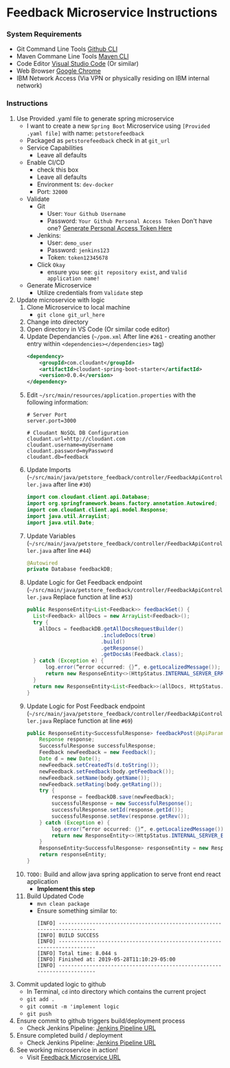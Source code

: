 # Feedback Microservice Instructions

### System Requirements
* Git Command Line Tools [Github CLI](https://git-scm.com/downloads)
* Maven Commane Line Tools [Maven CLI](https://maven.apache.org/download.cgi)
* Code Editor [Visual Studio Code](https://code.visualstudio.com/download) (Or similar)
* Web Browser [Google Chrome](https://www.google.com/chrome/)
* IBM Network Access (Via VPN or physically residing on IBM internal network)

### Instructions
1. Use Provided .yaml file to generate spring microservice
    * I want to create a new `Spring Boot` Microservice using `[Provided .yaml file]` with name: `petstorefeedback`
    * Packaged as `petstorefeedback` check in at `git_url`
    * Service Capabilities
      * Leave all defaults
    * Enable CI/CD
      * check this box
      * Leave all defaults
      * Environment ts: `dev-docker`
      * Port: `32000`
    * Validate
      * Git
        * User: `Your Github Username`
        * Password: `Your Github Personal Access Token` Don't have one? [Generate Personal Access Token Here](https://github.ibm.com/settings/tokens)
      * Jenkins:
        * User: `demo_user`
        * Password: `jenkins123`
        * Token: `token12345678`
      * Click `Okay`
        * ensure you see: `git repository exist`, and `Valid application name!`
    * Generate Microservice
        * Utilize credentials from `Validate` step
2. Update microservice with logic
    1. Clone Microservice to local machine
        * `git clone git_url_here`
    2. Change into directory
    3. Open directory in VS Code (Or similar code editor)
    4. Update Dependancies (`~/pom.xml` After line `#261` - creating another entry within `<dependencies></dependencies>` tag)
          ```xml
          <dependency>
              <groupId>com.cloudant</groupId>
              <artifactId>cloudant-spring-boot-starter</artifactId>
              <version>0.0.4</version>
          </dependency>
          ```
    5. Edit `~/src/main/resources/application.properties` with the following information:
          ```properties
          # Server Port
          server.port=3000

          # Cloudant NoSQL DB Configuration
          cloudant.url=http://cloudant.com
          cloudant.username=myUsername
          cloudant.password=myPassword
          cloudant.db=feedback
          ```
    6. Update Imports (`~/src/main/java/petstore_feedback/controller/FeedbackApiController.java` after line `#30`)
          ```java
          import com.cloudant.client.api.Database;
          import org.springframework.beans.factory.annotation.Autowired;
          import com.cloudant.client.api.model.Response;
          import java.util.ArrayList;
          import java.util.Date;
          ```
    7. Update Variables (`~/src/main/java/petstore_feedback/controller/FeedbackApiController.java` after line `#44`)
          ```java
          @Autowired
          private Database feedbackDB;
          ```
    8. Update Logic for Get Feedback endpoint (`~/src/main/java/petstore_feedback/controller/FeedbackApiController.java` Replace function at line `#53`)
          ```java
          public ResponseEntity<List<Feedback>> feedbackGet() {
            List<Feedback> allDocs = new ArrayList<Feedback>();
            try {
              allDocs = feedbackDB.getAllDocsRequestBuilder()
                                  .includeDocs(true)
                                  .build()
                                  .getResponse()
                                  .getDocsAs(Feedback.class);
            } catch (Exception e) {
                log.error(“error occurred: {}“, e.getLocalizedMessage());
                return new ResponseEntity<>(HttpStatus.INTERNAL_SERVER_ERROR);
            }
            return new ResponseEntity<List<Feedback>>(allDocs, HttpStatus.OK);
          }
          ```
    9. Update Logic for Post Feedback endpoint (`~/src/main/java/petstore_feedback/controller/FeedbackApiController.java` Replace function at line `#69`)
          ```java
          public ResponseEntity<SuccessfulResponse> feedbackPost(@ApiParam(value = “”  )  @Valid @RequestBody FeedbackInput body) {
              Response response;
              SuccessfulResponse successfulResponse;
              Feedback newFeedback = new Feedback();
              Date d = new Date();
              newFeedback.setCreatedTs(d.toString());
              newFeedback.setFeedback(body.getFeedback());
              newFeedback.setName(body.getName());
              newFeedback.setRating(body.getRating());
              try {
                  response = feedbackDB.save(newFeedback);
                  successfulResponse = new SuccessfulResponse();
                  successfulResponse.setId(response.getId());
                  successfulResponse.setRev(response.getRev());
              } catch (Exception e) {
                  log.error(“error occurred: {}“, e.getLocalizedMessage());
                  return new ResponseEntity<>(HttpStatus.INTERNAL_SERVER_ERROR);
              }
              ResponseEntity<SuccessfulResponse> responseEntity = new ResponseEntity<SuccessfulResponse>(successfulResponse, HttpStatus.OK);
              return responseEntity;
          }
          ```
    <!-- 10. Update Tests (`~/src/test/java/petstore_feedback/...`)
          ```java
          @test
          public void feedbackGetTest() throws Exception {
              ResponseEntity<List<Feedback>> responseEntity = api.feedbackGet();
              assertEquals(HttpStatus.OK, responseEntity.getStatusCode());
          }
          @test
          public void feedbackPostTest() throws Exception {
              FeedbackInput body = new FeedbackInput();
              ResponseEntity<SuccessfulResponse> responseEntity = api.feedbackPost(body);
              assertEquals(HttpStatus.OK, responseEntity.getStatusCode());
          }
          ``` -->
    10. `TODO:` Build and allow java spring application to serve front end react application
        * **Implement this step**
    11. Build Updated Code
        * `mvn clean package`
        * Ensure something similar to:
            ```properties
            [INFO] ------------------------------------------------------------------------
            [INFO] BUILD SUCCESS
            [INFO] ------------------------------------------------------------------------
            [INFO] Total time: 8.044 s
            [INFO] Finished at: 2019-05-28T11:10:29-05:00
            [INFO] ------------------------------------------------------------------------
            ```
3. Commit updated logic to github
    * In Terminal, `cd` into directory which contains the current project
    * `git add .`
    * `git commit -m 'implement logic`
    * `git push`
4. Ensure commit to github triggers build/deployment process
    * Check Jenkins Pipeline: [Jenkins Pipeline URL]()
5. Ensure completed build / deployment
    * Check Jenkins Pipeline: [Jenkins Pipeline URL]()
6. See working microservice in action!
    * Visit [Feedback Microservice URL]()